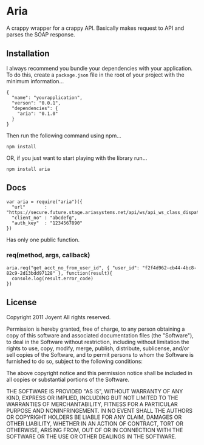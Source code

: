 # Aria

A crappy wrapper for a crappy API. Basically makes request to API and parses the SOAP response.

## Installation

I always recommend you bundle your dependencies with your application. To do
this, create a `package.json` file in the root of your project with the minimum
information...

    {
      "name": "yourapplication",
      "verson": "0.0.1",
      "dependencies": {
        "aria": "0.1.0"
      }
    }

Then run the following command using npm...

    npm install

OR, if you just want to start playing with the library run...

    npm install aria

## Docs

    var aria = require("aria")({
      "url"       : "https://secure.future.stage.ariasystems.net/api/ws/api_ws_class_dispatcher.php",
      "client_no" : "abcdefg",
      "auth_key"  : "1234567890"
    })

Has only one public function.

### req(method, args, callback)
        
    aria.req("get_acct_no_from_user_id", { "user_id": "f2f4d962-cb44-4bc8-82c9-2d13bdd97128" }, function(result){
      console.log(result.error_code)
    })

## License   
    
Copyright 2011 Joyent
All rights reserved.

Permission is hereby granted, free of charge, to any person
obtaining a copy of this software and associated documentation
files (the "Software"), to deal in the Software without
restriction, including without limitation the rights to use,
copy, modify, merge, publish, distribute, sublicense, and/or sell
copies of the Software, and to permit persons to whom the
Software is furnished to do so, subject to the following
conditions:

The above copyright notice and this permission notice shall be
included in all copies or substantial portions of the Software.

THE SOFTWARE IS PROVIDED "AS IS", WITHOUT WARRANTY OF ANY KIND,
EXPRESS OR IMPLIED, INCLUDING BUT NOT LIMITED TO THE WARRANTIES
OF MERCHANTABILITY, FITNESS FOR A PARTICULAR PURPOSE AND
NONINFRINGEMENT. IN NO EVENT SHALL THE AUTHORS OR COPYRIGHT
HOLDERS BE LIABLE FOR ANY CLAIM, DAMAGES OR OTHER LIABILITY,
WHETHER IN AN ACTION OF CONTRACT, TORT OR OTHERWISE, ARISING
FROM, OUT OF OR IN CONNECTION WITH THE SOFTWARE OR THE USE OR
OTHER DEALINGS IN THE SOFTWARE.